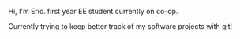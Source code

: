 Hi, I'm Eric.
first year EE student currently on co-op. 

Currently trying to keep better track of my software projects with git! 
